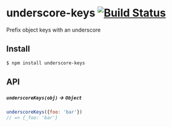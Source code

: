 # underscore-keys [![Build Status](https://travis-ci.org/bendrucker/underscore-keys.svg?branch=master)](https://travis-ci.org/bendrucker/underscore-keys)

Prefix object keys with an underscore

## Install

```sh
$ npm install underscore-keys
```

## API

##### `underscoreKeys(obj)` -> `Object`

```js
underscoreKeys({foo: 'bar'})
// => {_foo: 'bar'}
```
